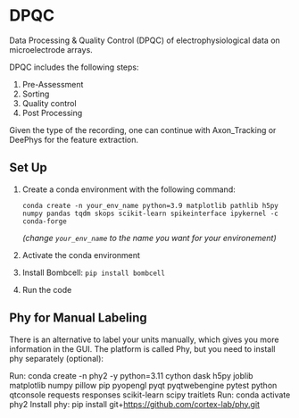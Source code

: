 # DPQC
Data Processing &amp; Quality Control (DPQC) of electrophysiological data on microelectrode arrays.

DPQC includes the following steps:

1. Pre-Assessment
2. Sorting
3. Quality control
4. Post Processing

Given the type of the recording, one can continue with Axon_Tracking or DeePhys for the feature extraction.



## Set Up
1. Create a conda environment with the following command:

   `conda create -n your_env_name python=3.9 matplotlib pathlib h5py numpy pandas tqdm skops scikit-learn spikeinterface ipykernel -c conda-forge`

   _(change `your_env_name` to the name you want for your environement)_

2. Activate the conda environment
3. Install Bombcell: `pip install bombcell`
4. Run the code



## Phy for Manual Labeling
There is an alternative to label your units manually, which gives you more information in the GUI. The platform is called Phy, but you need to install phy separately (optional):

Run: conda create -n phy2 -y python=3.11 cython dask h5py joblib matplotlib numpy pillow pip pyopengl pyqt pyqtwebengine pytest python qtconsole requests responses scikit-learn scipy traitlets
Run: conda activate phy2
Install phy: pip install git+https://github.com/cortex-lab/phy.git

